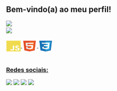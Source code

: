 ## Bem-vindo(a) ao meu perfil!

 <div>
   <a href="https://github.com/Davi-Lorena">
  <img height="180em" src="https://github-readme-stats.vercel.app/api?username=Davi-Lorena&show_icons=true&theme=tokyonight&include_all_commits=true&count_private=true"/> <br> 
   <img height="180em" src="https://github-readme-stats.vercel.app/api/top-langs/?username=Davi-Lorena&layout=compact&langs_count=6&theme=tokyonight"/>
</div>
    
<div style="display: inline_block"><br>
  <img align="center" alt="Js" height="30" width="40" src="https://raw.githubusercontent.com/devicons/devicon/master/icons/javascript/javascript-plain.svg">
  <img align="center" alt="HTML" height="30" width="40" src="https://raw.githubusercontent.com/devicons/devicon/master/icons/html5/html5-original.svg">
  <img align="center" alt="CSS" height="30" width="40" src="https://raw.githubusercontent.com/devicons/devicon/master/icons/css3/css3-original.svg">
</div>
 
<br>
 
### Redes sociais:
 
<div> 
 
  <a href="https://www.instagram.com/davilorena_11?igsh=MWpqNzN3bGo0OTJmag==" target="_blank"><img src="https://img.shields.io/badge/-Instagram-%23E4405F?style=for-the-badge&logo=instagram&logoColor=white" target="_blank"></a>
 <a href="https://discord.com/invite/kbY3JBrS" target="_blank"><img src="https://img.shields.io/badge/Discord-7289DA?style=for-the-badge&logo=discord&logoColor=white" target="_blank"></a> 
  <a href = "mailto:davilorena2016@gmail.com"><img src="https://img.shields.io/badge/-Gmail-%23333?style=for-the-badge&logo=gmail&logoColor=white" target="_blank"></a>
  <a href="" target="_blank"><img src="https://img.shields.io/badge/-LinkedIn-%230077B5?style=for-the-badge&logo=linkedin&logoColor=white" target="_blank"></a>
</div>
